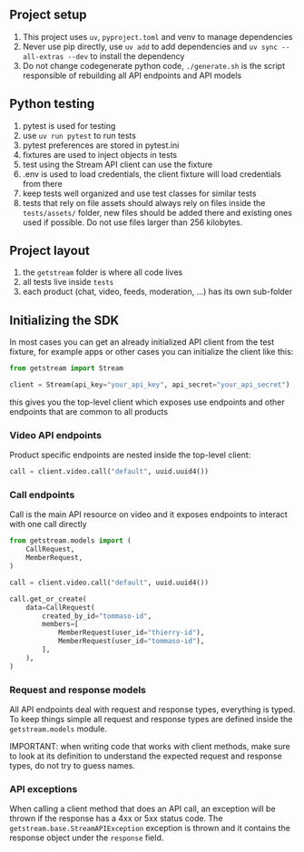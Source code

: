 ## Project setup

1. This project uses `uv`,  `pyproject.toml` and venv to manage dependencies
2. Never use pip directly, use `uv add` to add dependencies and `uv sync --all-extras --dev` to install the dependency
3. Do not change codegenerate python code, `./generate.sh` is the script responsible of rebuilding all API endpoints and API models

## Python testing

1. pytest is used for testing
2. use `uv run pytest` to run tests
3. pytest preferences are stored in pytest.ini
4. fixtures are used to inject objects in tests
5. test using the Stream API client can use the fixture
6. .env is used to load credentials, the client fixture will load credentials from there
7. keep tests well organized and use test classes for similar tests
8. tests that rely on file assets should always rely on files inside the `tests/assets/` folder, new files should be added there and existing ones used if possible. Do not use files larger than 256 kilobytes.

## Project layout

1. the `getstream` folder is where all code lives
2. all tests live inside `tests`
3. each product (chat, video, feeds, moderation, ...) has its own sub-folder

## Initializing the SDK

In most cases you can get an already initialized API client from the test fixture, for example apps or other cases you can initialize the client like this:

```python
from getstream import Stream

client = Stream(api_key="your_api_key", api_secret="your_api_secret")
```

this gives you the top-level client which exposes use endpoints and other endpoints that are common to all products

### Video API endpoints

Product specific endpoints are nested inside the top-level client:

```python
call = client.video.call("default", uuid.uuid4())
```

### Call endpoints

Call is the main API resource on video and it exposes endpoints to interact with one call directly

```python
from getstream.models import (
    CallRequest,
    MemberRequest,
)

call = client.video.call("default", uuid.uuid4())

call.get_or_create(
    data=CallRequest(
        created_by_id="tommaso-id",
        members=[
            MemberRequest(user_id="thierry-id"),
            MemberRequest(user_id="tommaso-id"),
        ],
    ),
)
```

### Request and response models

All API endpoints deal with request and response types, everything is typed. To keep things simple all request and response types are defined inside the `getstream.models` module.

IMPORTANT: when writing code that works with client methods, make sure to look at its definition to understand the expected request and response types, do not try to guess names.

### API exceptions

When calling a client method that does an API call, an exception will be thrown if the response has a 4xx or 5xx status code. The `getstream.base.StreamAPIException` exception is thrown and it contains the response object under the `response` field.
